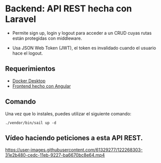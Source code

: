 # Backend: API REST hecha con Laravel

- Permite sign up, login y logout para acceder a un CRUD cuyas rutas están protegidas con middleware.

- Usa JSON Web Token (JWT), el token es invalidado cuando el usuario hace el logout.

## Requerimientos
- [Docker Desktop](https://www.docker.com/products/docker-desktop)
- [Frontend hecho con Angular](https://github.com/josecortesdev/frontend-angular-observables)

## Comando
Una vez que lo instales, puedes utilizar el siguiente comando:
```
./vendor/bin/sail up -d
```

## Vídeo haciendo peticiones a esta API REST.

https://user-images.githubusercontent.com/61329277/122268303-31e2b480-cedc-11eb-9227-ba6670bc8e64.mp4


